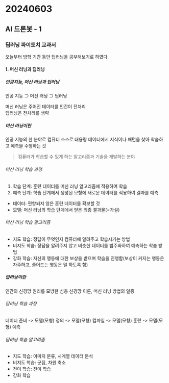# 20240603
## AI 드론봇 - 1
### 딥러닝 파이토치 교과서
오늘부터 방학 기간 동안 딥러닝을 공부해보기로 하였다.  

#### 1. 머신 러닝과 딥러닝
##### 인공지능, 머신 러닝과 딥러닝
인공 지능 ⊃ 머신 러닝 ⊃ 딥러닝  

머신 러닝은 주어진 데이터를 인간이 전처리  
딥러닝은 전처리를 생략  

##### 머신 러닝이란
인공 지능의 한 분야로 컴퓨터 스스로 대용량 데이터에서 지식이나 패턴을 찾아 학습하고 예측을 수행하는 것  
> 컴퓨터가 학습할 수 있게 하는 알고리즘과 기술을 개발하는 분야  

###### 머신 러닝 학습 과정
1. 학습 단계: 훈련 데이터를 머신 러닝 알고리즘에 적용하여 학습  
2. 예측 단계: 학습 단계에서 생성된 모형에 새로운 데이터를 적용하여 결과를 예측  

- 데이터: 편향되지 않은 훈련 데이터를 확보할 것  
- 모델: 머신 러닝의 학습 단계에서 얻은 최종 결과물(=가설)


###### 머신 러닝 학습 알고리즘
- 지도 학습: 정답이 무엇인지 컴퓨터에 알려주고 학습시키는 방법  
- 비지도 학습: 정답을 알려주지 않고 비슷한 데이터를 범주화하여 예측하는 학습 방법  
- 강화 학습: 자신의 행동에 대한 보상을 받으며 학습을 진행함(보상이 커지는 행동은 자주하고, 줄어드는 행동은 덜 하도록 함)  


##### 딥러닝이란
인간의 신경망 원리를 모방한 심층 신경망 이론, 머신 러닝 방법의 일종  

###### 딥러닝 학습 과정
데이터 준비 -> 모델(모형) 정의 -> 모델(모형) 컴파일 -> 모델(모형) 훈련 -> 모델(모형) 예측  

###### 딥러닝 학습 알고리즘
- 지도 학습: 이미지 분류, 시계열 데이터 분석  
- 비지도 학습: 군집, 차원 축소  
- 전이 학습: 전이 학습
- 강화 학습
